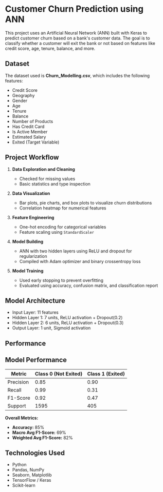 # Customer Churn Prediction using ANN

This project uses an Artificial Neural Network (ANN) built with Keras to predict customer churn based on a bank's customer data. The goal is to classify whether a customer will exit the bank or not based on features like credit score, age, tenure, balance, and more.

## Dataset

The dataset used is **Churn_Modelling.csv**, which includes the following features:

- Credit Score
- Geography
- Gender
- Age
- Tenure
- Balance
- Number of Products
- Has Credit Card
- Is Active Member
- Estimated Salary
- Exited (Target Variable)

## Project Workflow

1. **Data Exploration and Cleaning**
   - Checked for missing values
   - Basic statistics and type inspection

2. **Data Visualization**
   - Bar plots, pie charts, and box plots to visualize churn distributions
   - Correlation heatmap for numerical features

3. **Feature Engineering**
   - One-hot encoding for categorical variables
   - Feature scaling using `StandardScaler`

4. **Model Building**
   - ANN with two hidden layers using ReLU and dropout for regularization
   - Compiled with Adam optimizer and binary crossentropy loss

5. **Model Training**
   - Used early stopping to prevent overfitting
   - Evaluated using accuracy, confusion matrix, and classification report

## Model Architecture

- Input Layer: 11 features
- Hidden Layer 1: 7 units, ReLU activation + Dropout(0.2)
- Hidden Layer 2: 6 units, ReLU activation + Dropout(0.3)
- Output Layer: 1 unit, Sigmoid activation

## Performance

## Model Performance

| Metric        | Class 0 (Not Exited) | Class 1 (Exited) |
|---------------|----------------------|------------------|
| Precision     | 0.85                 | 0.90             |
| Recall        | 0.99                 | 0.31             |
| F1-Score      | 0.92                 | 0.47             |
| Support       | 1595                 | 405              |

**Overall Metrics:**

- **Accuracy:** 85%
- **Macro Avg F1-Score:** 69%
- **Weighted Avg F1-Score:** 82%

## Technologies Used

- Python
- Pandas, NumPy
- Seaborn, Matplotlib
- TensorFlow / Keras
- Scikit-learn
